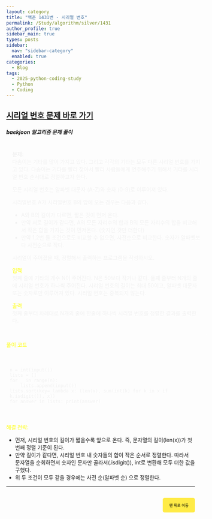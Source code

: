 ```yaml
---
layout: category
title: "백준 1431번 - 시리얼 번호"
permalink: /Study/algorithm/silver/1431
author_profile: true
sidebar_main: true
types: posts
sidebar:
  nav: "sidebar-category"
  enabled: true
categories:
  - Blog
tags:
  - 2025-python-coding-study
  - Python
  - Coding
---
```


## [시리얼 번호 문제 바로 가기](https://www.acmicpc.net/problem/1431)

##### baekjoon 알고리즘 문제 풀이

<div style="border: 1px solid rgba(255, 255, 255, 0.2); padding: 15px; border-radius: 5px; background-color: rgba(255, 255, 255, 0.05); color: #f1f1f1; width: 100%; margin-left: 0; margin-right: 0; text-align: left;">
<b>문제:</b><br>
다솜이는 기타를 많이 가지고 있다. 그리고 각각의 기타는 모두 다른 시리얼 번호를 가지고 있다. 다솜이는 기타를 빨리 찾아서 빨리 사람들에게 연주해주기 위해서 기타를 시리얼 번호 순서대로 정렬하고자 한다.

모든 시리얼 번호는 알파벳 대문자 (A-Z)와 숫자 (0-9)로 이루어져 있다.

시리얼번호 A가 시리얼번호 B의 앞에 오는 경우는 다음과 같다.<br>

- A와 B의 길이가 다르면, 짧은 것이 먼저 온다.
- 만약 서로 길이가 같다면, A의 모든 자리수의 합과 B의 모든 자리수의 합을 비교해서 작은 합을 가지는 것이 먼저온다. (숫자인 것만 더한다)
- 만약 1,2번 둘 조건으로도 비교할 수 없으면, 사전순으로 비교한다. 숫자가 알파벳보다 사전순으로 작다. <br>

시리얼이 주어졌을 때, 정렬해서 출력하는 프로그램을 작성하시오.
<br/>

<span style="color:yellow">입력</span><br/>
첫째 줄에 기타의 개수 N이 주어진다. N은 50보다 작거나 같다. 둘째 줄부터 N개의 줄에 시리얼 번호가 하나씩 주어진다. 시리얼 번호의 길이는 최대 50이고, 알파벳 대문자 또는 숫자로만 이루어져 있다. 시리얼 번호는 중복되지 않는다.
<br/>

<span style="color:yellow">출력</span><br/>
첫째 줄부터 차례대로 N개의 줄에 한줄에 하나씩 시리얼 번호를 정렬한 결과를 출력한다.
</div>

<span style="color:yellow">풀이 코드</span>  
<link rel="stylesheet" href="https://cdnjs.cloudflare.com/ajax/libs/highlight.js/11.8.0/styles/atom-one-dark.min.css">
<script src="https://cdnjs.cloudflare.com/ajax/libs/highlight.js/11.8.0/highlight.min.js"></script>
<script>hljs.highlightAll();</script>
<div style="padding:8px; border: 1px solid rgba(255, 255, 255, 0.2); border-radius:5px; background-color: rgba(255, 255, 255, 0.05); color: #f1f1f1; width: 100%; margin-left: 0; margin-right: 0; text-align: left; font-family: monospace;">
  <pre><code class="python">
n = int(input())
lists = []
for _ in range(n):
    lists.append(input())
lists.sort(key= lambda x: (len(x), sum(int(k) for k in x if k.isdigit()), x))
for answer in lists: print(answer)
  </code></pre>
</div>

<span style="color:yellow">해결 전략:</span><br/>

- 먼저, 시리얼 번호의 길이가 짧을수록 앞으로 온다.
즉, 문자열의 길이(len(x))가 첫 번째 정렬 기준이 된다.
- 만약 길이가 같다면, 시리얼 번호 내 숫자들의 합이 작은 순서로 정렬한다. 따라서 문자열을 순회하면서 숫자인 문자만 골라서(.isdigit()), int로 변환해 모두 더한 값을 구했다.
- 위 두 조건이 모두 같을 경우에는 사전 순(알파벳 순) 으로 정렬한다.

---

<div style="text-align: right; margin-top: 30px;">
  <button onclick="scrollToTop()" style="
    padding: 10px 15px; 
    background-color: #FFEB46; 
    color: black; 
    border: 2px solid #FFEB46; 
    border-radius: 5px; 
    cursor: pointer; 
    font-size: 10px;">
    맨 위로 이동
  </button>
</div>

<script>
  function scrollToTop() {
    window.scrollTo({ top: 0, behavior: 'smooth' });
  }
</script>
